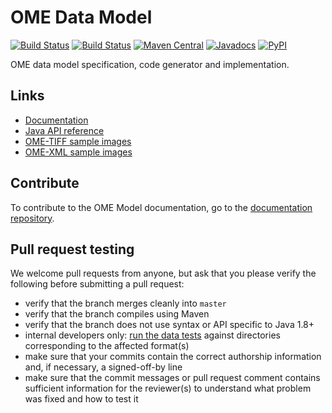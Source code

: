# OME Data Model

[![Build Status](https://github.com/ome/ome-model/workflows/Maven/badge.svg)](https://github.com/ome/ome-model/actions)
[![Build Status](https://github.com/ome/ome-model/workflows/Tox/badge.svg)](https://github.com/ome/ome-model/actions)
[![Maven Central](https://img.shields.io/maven-central/v/org.openmicroscopy/ome-xml.svg)](http://search.maven.org/#search%7Cgav%7C1%7Cg%3A%22org.openmicroscopy%22%20AND%20a%3A%22ome-xml%22)
[![Javadocs](http://javadoc.io/badge/org.openmicroscopy/ome-xml.svg)](http://javadoc.io/doc/org.openmicroscopy/ome-xml) 
[![PyPI](https://badge.fury.io/py/ome-model.svg)](https://pypi.org/project/ome-model/)

OME data model specification, code generator and implementation.

Links
-----

- [Documentation](https://ome-model.readthedocs.io/en/stable/)
- [Java API reference](http://javadoc.io/doc/org.openmicroscopy/ome-xml/)
- [OME-TIFF sample images](https://downloads.openmicroscopy.org/images/OME-TIFF/)
- [OME-XML sample images](https://downloads.openmicroscopy.org/images/OME-XML/)

Contribute
----------

To contribute to the OME Model documentation, go to the [documentation repository](https://github.com/ome/ome-model-documentation).

Pull request testing
--------------------

We welcome pull requests from anyone, but ask that you please verify the
following before submitting a pull request:

 * verify that the branch merges cleanly into ```master```
 * verify that the branch compiles using Maven
 * verify that the branch does not use syntax or API specific to Java 1.8+
 * internal developers only: [run the data
   tests](https://docs.openmicroscopy.org/latest/bio-formats/developers/commit-testing.html)
   against directories corresponding to the affected format(s)
 * make sure that your commits contain the correct authorship information and,
   if necessary, a signed-off-by line
 * make sure that the commit messages or pull request comment contains
   sufficient information for the reviewer(s) to understand what problem was
   fixed and how to test it
